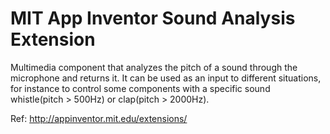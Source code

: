 # MIT App Inventor Sound Analysis Extension

Multimedia component that analyzes the pitch of a sound through the microphone and returns it. It can be used as an input to different situations, for instance to control some components with a specific sound whistle(pitch > 500Hz) or clap(pitch > 2000Hz).

Ref: http://appinventor.mit.edu/extensions/

